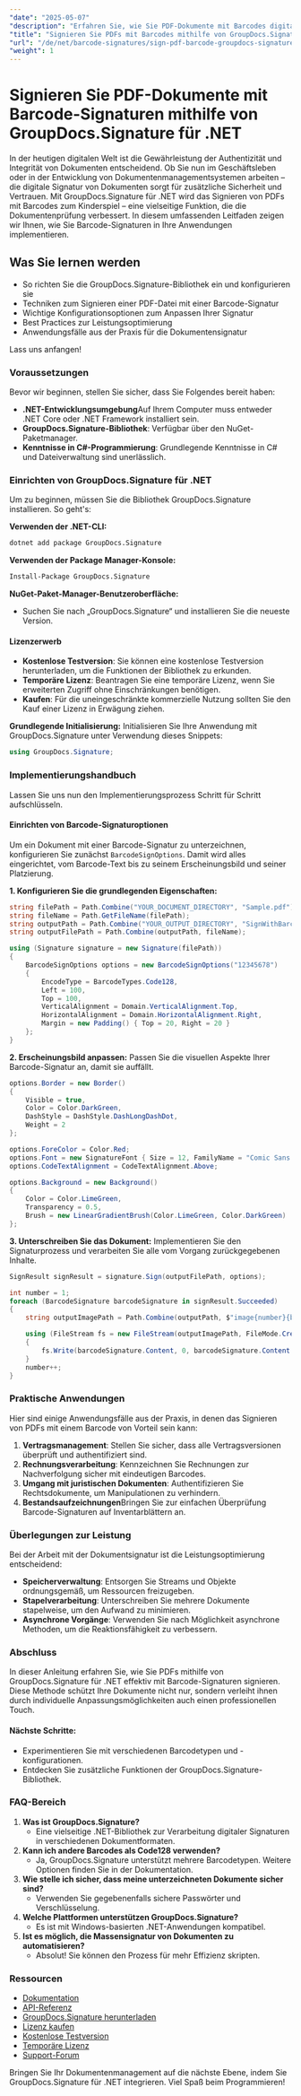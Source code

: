 ```yaml
---
"date": "2025-05-07"
"description": "Erfahren Sie, wie Sie PDF-Dokumente mit Barcodes digital signieren – mit GroupDocs.Signature für .NET. Sichern Sie Ihre Dokumente mühelos mit diesem umfassenden Tutorial."
"title": "Signieren Sie PDFs mit Barcodes mithilfe von GroupDocs.Signature für .NET – Eine vollständige Anleitung"
"url": "/de/net/barcode-signatures/sign-pdf-barcode-groupdocs-signature-net/"
"weight": 1
---
```


# Signieren Sie PDF-Dokumente mit Barcode-Signaturen mithilfe von GroupDocs.Signature für .NET

In der heutigen digitalen Welt ist die Gewährleistung der Authentizität und Integrität von Dokumenten entscheidend. Ob Sie nun im Geschäftsleben oder in der Entwicklung von Dokumentenmanagementsystemen arbeiten – die digitale Signatur von Dokumenten sorgt für zusätzliche Sicherheit und Vertrauen. Mit GroupDocs.Signature für .NET wird das Signieren von PDFs mit Barcodes zum Kinderspiel – eine vielseitige Funktion, die die Dokumentenprüfung verbessert. In diesem umfassenden Leitfaden zeigen wir Ihnen, wie Sie Barcode-Signaturen in Ihre Anwendungen implementieren.

## Was Sie lernen werden
- So richten Sie die GroupDocs.Signature-Bibliothek ein und konfigurieren sie
- Techniken zum Signieren einer PDF-Datei mit einer Barcode-Signatur
- Wichtige Konfigurationsoptionen zum Anpassen Ihrer Signatur
- Best Practices zur Leistungsoptimierung
- Anwendungsfälle aus der Praxis für die Dokumentensignatur

Lass uns anfangen!

### Voraussetzungen
Bevor wir beginnen, stellen Sie sicher, dass Sie Folgendes bereit haben:
- **.NET-Entwicklungsumgebung**Auf Ihrem Computer muss entweder .NET Core oder .NET Framework installiert sein.
- **GroupDocs.Signature-Bibliothek**: Verfügbar über den NuGet-Paketmanager.
- **Kenntnisse in C#-Programmierung**: Grundlegende Kenntnisse in C# und Dateiverwaltung sind unerlässlich.

### Einrichten von GroupDocs.Signature für .NET
Um zu beginnen, müssen Sie die Bibliothek GroupDocs.Signature installieren. So geht's:

**Verwenden der .NET-CLI:**

```bash
dotnet add package GroupDocs.Signature
```

**Verwenden der Package Manager-Konsole:**

```bash
Install-Package GroupDocs.Signature
```

**NuGet-Paket-Manager-Benutzeroberfläche:**
- Suchen Sie nach „GroupDocs.Signature“ und installieren Sie die neueste Version.

#### Lizenzerwerb
- **Kostenlose Testversion**: Sie können eine kostenlose Testversion herunterladen, um die Funktionen der Bibliothek zu erkunden.
- **Temporäre Lizenz**: Beantragen Sie eine temporäre Lizenz, wenn Sie erweiterten Zugriff ohne Einschränkungen benötigen.
- **Kaufen**: Für die uneingeschränkte kommerzielle Nutzung sollten Sie den Kauf einer Lizenz in Erwägung ziehen.

**Grundlegende Initialisierung:**
Initialisieren Sie Ihre Anwendung mit GroupDocs.Signature unter Verwendung dieses Snippets:

```csharp
using GroupDocs.Signature;
```

### Implementierungshandbuch
Lassen Sie uns nun den Implementierungsprozess Schritt für Schritt aufschlüsseln.

#### Einrichten von Barcode-Signaturoptionen
Um ein Dokument mit einer Barcode-Signatur zu unterzeichnen, konfigurieren Sie zunächst `BarcodeSignOptions`. Damit wird alles eingerichtet, vom Barcode-Text bis zu seinem Erscheinungsbild und seiner Platzierung.

**1. Konfigurieren Sie die grundlegenden Eigenschaften:**

```csharp
string filePath = Path.Combine("YOUR_DOCUMENT_DIRECTORY", "Sample.pdf");
string fileName = Path.GetFileName(filePath);
string outputPath = Path.Combine("YOUR_OUTPUT_DIRECTORY", "SignWithBarcodeOutput");
string outputFilePath = Path.Combine(outputPath, fileName);

using (Signature signature = new Signature(filePath))
{
    BarcodeSignOptions options = new BarcodeSignOptions("12345678")
    {
        EncodeType = BarcodeTypes.Code128,
        Left = 100,
        Top = 100,
        VerticalAlignment = Domain.VerticalAlignment.Top,
        HorizontalAlignment = Domain.HorizontalAlignment.Right,
        Margin = new Padding() { Top = 20, Right = 20 }
    };
}
```

**2. Erscheinungsbild anpassen:**
Passen Sie die visuellen Aspekte Ihrer Barcode-Signatur an, damit sie auffällt.

```csharp
options.Border = new Border()
{
    Visible = true,
    Color = Color.DarkGreen,
    DashStyle = DashStyle.DashLongDashDot,
    Weight = 2
};

options.ForeColor = Color.Red;
options.Font = new SignatureFont { Size = 12, FamilyName = "Comic Sans MS" };
options.CodeTextAlignment = CodeTextAlignment.Above;

options.Background = new Background()
{
    Color = Color.LimeGreen,
    Transparency = 0.5,
    Brush = new LinearGradientBrush(Color.LimeGreen, Color.DarkGreen)
};
```

**3. Unterschreiben Sie das Dokument:**
Implementieren Sie den Signaturprozess und verarbeiten Sie alle vom Vorgang zurückgegebenen Inhalte.

```csharp
SignResult signResult = signature.Sign(outputFilePath, options);

int number = 1;
foreach (BarcodeSignature barcodeSignature in signResult.Succeeded)
{
    string outputImagePath = Path.Combine(outputPath, $"image{number}{barcodeSignature.Format.Extension}");

    using (FileStream fs = new FileStream(outputImagePath, FileMode.Create))
    {
        fs.Write(barcodeSignature.Content, 0, barcodeSignature.Content.Length);
    }
    number++;
}
```

### Praktische Anwendungen
Hier sind einige Anwendungsfälle aus der Praxis, in denen das Signieren von PDFs mit einem Barcode von Vorteil sein kann:
1. **Vertragsmanagement**: Stellen Sie sicher, dass alle Vertragsversionen überprüft und authentifiziert sind.
2. **Rechnungsverarbeitung**: Kennzeichnen Sie Rechnungen zur Nachverfolgung sicher mit eindeutigen Barcodes.
3. **Umgang mit juristischen Dokumenten**: Authentifizieren Sie Rechtsdokumente, um Manipulationen zu verhindern.
4. **Bestandsaufzeichnungen**Bringen Sie zur einfachen Überprüfung Barcode-Signaturen auf Inventarblättern an.

### Überlegungen zur Leistung
Bei der Arbeit mit der Dokumentsignatur ist die Leistungsoptimierung entscheidend:
- **Speicherverwaltung**: Entsorgen Sie Streams und Objekte ordnungsgemäß, um Ressourcen freizugeben.
- **Stapelverarbeitung**: Unterschreiben Sie mehrere Dokumente stapelweise, um den Aufwand zu minimieren.
- **Asynchrone Vorgänge**: Verwenden Sie nach Möglichkeit asynchrone Methoden, um die Reaktionsfähigkeit zu verbessern.

### Abschluss
In dieser Anleitung erfahren Sie, wie Sie PDFs mithilfe von GroupDocs.Signature für .NET effektiv mit Barcode-Signaturen signieren. Diese Methode schützt Ihre Dokumente nicht nur, sondern verleiht ihnen durch individuelle Anpassungsmöglichkeiten auch einen professionellen Touch. 

#### Nächste Schritte:
- Experimentieren Sie mit verschiedenen Barcodetypen und -konfigurationen.
- Entdecken Sie zusätzliche Funktionen der GroupDocs.Signature-Bibliothek.

### FAQ-Bereich
1. **Was ist GroupDocs.Signature?**
   - Eine vielseitige .NET-Bibliothek zur Verarbeitung digitaler Signaturen in verschiedenen Dokumentformaten.
2. **Kann ich andere Barcodes als Code128 verwenden?**
   - Ja, GroupDocs.Signature unterstützt mehrere Barcodetypen. Weitere Optionen finden Sie in der Dokumentation.
3. **Wie stelle ich sicher, dass meine unterzeichneten Dokumente sicher sind?**
   - Verwenden Sie gegebenenfalls sichere Passwörter und Verschlüsselung.
4. **Welche Plattformen unterstützen GroupDocs.Signature?**
   - Es ist mit Windows-basierten .NET-Anwendungen kompatibel.
5. **Ist es möglich, die Massensignatur von Dokumenten zu automatisieren?**
   - Absolut! Sie können den Prozess für mehr Effizienz skripten.

### Ressourcen
- [Dokumentation](https://docs.groupdocs.com/signature/net/)
- [API-Referenz](https://reference.groupdocs.com/signature/net/)
- [GroupDocs.Signature herunterladen](https://releases.groupdocs.com/signature/net/)
- [Lizenz kaufen](https://purchase.groupdocs.com/buy)
- [Kostenlose Testversion](https://releases.groupdocs.com/signature/net/)
- [Temporäre Lizenz](https://purchase.groupdocs.com/temporary-license/)
- [Support-Forum](https://forum.groupdocs.com/c/signature/)

Bringen Sie Ihr Dokumentenmanagement auf die nächste Ebene, indem Sie GroupDocs.Signature für .NET integrieren. Viel Spaß beim Programmieren!